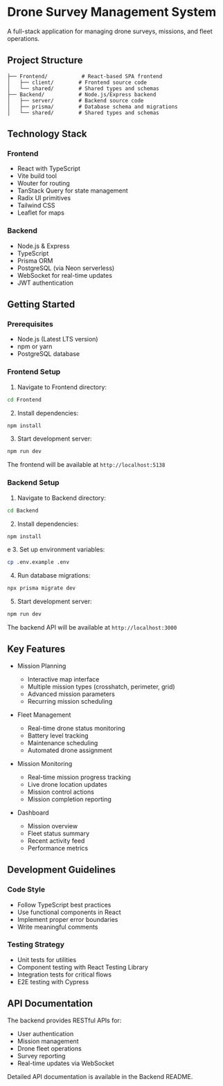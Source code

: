 # Drone Survey Management System

A full-stack application for managing drone surveys, missions, and fleet operations.

## Project Structure

```
├── Frontend/           # React-based SPA frontend
│   ├── client/        # Frontend source code
│   └── shared/        # Shared types and schemas
├── Backend/           # Node.js/Express backend
│   ├── server/        # Backend source code
│   ├── prisma/        # Database schema and migrations
│   └── shared/        # Shared types and schemas
```

## Technology Stack

### Frontend

- React with TypeScript
- Vite build tool
- Wouter for routing
- TanStack Query for state management
- Radix UI primitives
- Tailwind CSS
- Leaflet for maps

### Backend

- Node.js & Express
- TypeScript
- Prisma ORM
- PostgreSQL (via Neon serverless)
- WebSocket for real-time updates
- JWT authentication

## Getting Started

### Prerequisites

- Node.js (Latest LTS version)
- npm or yarn
- PostgreSQL database

### Frontend Setup

1. Navigate to Frontend directory:

```bash
cd Frontend
```

2. Install dependencies:

```bash
npm install
```

3. Start development server:

```bash
npm run dev
```

The frontend will be available at `http://localhost:5138`

### Backend Setup

1. Navigate to Backend directory:

```bash
cd Backend
```

2. Install dependencies:

```bash
npm install
```
e
3. Set up environment variables:

```bash
cp .env.example .env
```

4. Run database migrations:

```bash
npx prisma migrate dev
```

5. Start development server:

```bash
npm run dev
```

The backend API will be available at `http://localhost:3000`

## Key Features

- Mission Planning

  - Interactive map interface
  - Multiple mission types (crosshatch, perimeter, grid)
  - Advanced mission parameters
  - Recurring mission scheduling

- Fleet Management

  - Real-time drone status monitoring
  - Battery level tracking
  - Maintenance scheduling
  - Automated drone assignment

- Mission Monitoring

  - Real-time mission progress tracking
  - Live drone location updates
  - Mission control actions
  - Mission completion reporting

- Dashboard
  - Mission overview
  - Fleet status summary
  - Recent activity feed
  - Performance metrics

## Development Guidelines

### Code Style

- Follow TypeScript best practices
- Use functional components in React
- Implement proper error boundaries
- Write meaningful comments

### Testing Strategy

- Unit tests for utilities
- Component testing with React Testing Library
- Integration tests for critical flows
- E2E testing with Cypress

## API Documentation

The backend provides RESTful APIs for:

- User authentication
- Mission management
- Drone fleet operations
- Survey reporting
- Real-time updates via WebSocket

Detailed API documentation is available in the Backend README.

